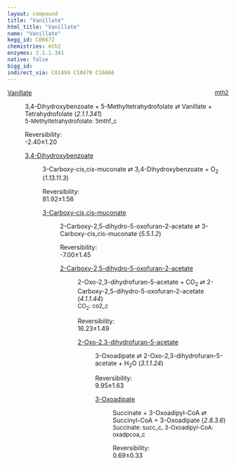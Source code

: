 ```yaml
---
layout: compound
title: "Vanillate"
html_title: "Vanillate"
name: "Vanillate"
kegg_id: C06672
chemistries: mth2
enzymes: 2.1.1.341
native: false
bigg_id:
indirect_via: C01494 C10478 C16666
---
```

<dl><dt class='rs-product'><a href='{{ site.url }}{{ site.baseurl }}/compounds/C06672' class='link-dark' data-bs-toggle='tooltip' data-bs-html='true' data-bs-title='KEGG: C06672'>Vanillate</a><span style='float: right; max-width: 40%'><a href='{{ site.url }}{{ site.baseurl }}/chemistries/mth2' class='link-dark opacity-50' style='font-size: small; word-wrap: anywhere;'>mth2</a></span></dt><dd><p>3,4-Dihydroxybenzoate + 5-Methyltetrahydrofolate &#8644; Vanillate + Tetrahydrofolate (<i>2.1.1.341</i>)<br /><span style='font-size: small;'><span data-bs-toggle='tooltip' data-bs-html='true' data-bs-title='KEGG: C00440'>5-Methyltetrahydrofolate</span>: 5mthf_c</span><br /><div class="reversibility_info">Reversibility: <div class="progress" style="flex-direction: row-reverse;"><div class="progress-bar bg-success" role="progressbar" style="width: 23.98%" aria-valuenow="-2.3976456236200563" aria-valuemin="0" aria-valuemax="10"></div><div class="progress-bar bg-warning" role="progressbar" style="width: 11.96%" aria-valuenow="-2.3976456236200563" aria-valuemin="0" aria-valuemax="10"></div></div><span>-2.40&plusmn;1.20</span><div class="progress"><div class="progress-bar bg-danger" role="progressbar" style="width: 0%" aria-valuenow="-2.3976456236200563" aria-valuemin="0" aria-valuemax="10"></div></div></div></p><dl><dt><a href='{{ site.url }}{{ site.baseurl }}/compounds/C00230' class='link-dark' data-bs-toggle='tooltip' data-bs-html='true' data-bs-title='KEGG: C00230'>3,4-Dihydroxybenzoate</a><span style='float: right; max-width: 40%'><a href='{{ site.url }}{{ site.baseurl }}/chemistries/None' class='link-dark opacity-50' style='font-size: small; word-wrap: anywhere;'></a></span></dt><dd><p>3-Carboxy-cis,cis-muconate &#8644; 3,4-Dihydroxybenzoate + O<sub>2</sub> (<i>1.13.11.3</i>)<br /><div class="reversibility_info">Reversibility: <div class="progress"><div class="progress-bar bg-success" role="progressbar" style="width: 0%" aria-valuenow="0" aria-valuemin="0" aria-valuemax="100"></div></div><span>81.92&plusmn;1.56</span><div class="progress"><div class="progress-bar bg-danger" role="progressbar" style="width: 819.24%" aria-valuenow="81.9235113855458" aria-valuemin="0" aria-valuemax="10"></div></div></div></p><dl><dt><a href='{{ site.url }}{{ site.baseurl }}/compounds/C01163' class='link-dark' data-bs-toggle='tooltip' data-bs-html='true' data-bs-title='KEGG: C01163'>3-Carboxy-cis,cis-muconate</a><span style='float: right; max-width: 40%'><a href='{{ site.url }}{{ site.baseurl }}/chemistries/None' class='link-dark opacity-50' style='font-size: small; word-wrap: anywhere;'></a></span></dt><dd><p>2-Carboxy-2,5-dihydro-5-oxofuran-2-acetate &#8644; 3-Carboxy-cis,cis-muconate (<i>5.5.1.2</i>)<br /><div class="reversibility_info">Reversibility: <div class="progress" style="flex-direction: row-reverse;"><div class="progress-bar bg-success" role="progressbar" style="width: 70.05%" aria-valuenow="-7.004916604223138" aria-valuemin="0" aria-valuemax="10"></div><div class="progress-bar bg-warning" role="progressbar" style="width: 14.53%" aria-valuenow="-7.004916604223138" aria-valuemin="0" aria-valuemax="10"></div></div><span>-7.00&plusmn;1.45</span><div class="progress"><div class="progress-bar bg-danger" role="progressbar" style="width: 0%" aria-valuenow="-7.004916604223138" aria-valuemin="0" aria-valuemax="10"></div></div></div></p><dl><dt><a href='{{ site.url }}{{ site.baseurl }}/compounds/C01278' class='link-dark' data-bs-toggle='tooltip' data-bs-html='true' data-bs-title='KEGG: C01278'>2-Carboxy-2,5-dihydro-5-oxofuran-2-acetate</a><span style='float: right; max-width: 40%'><a href='{{ site.url }}{{ site.baseurl }}/chemistries/None' class='link-dark opacity-50' style='font-size: small; word-wrap: anywhere;'></a></span></dt><dd><p>2-Oxo-2,3-dihydrofuran-5-acetate + CO<sub>2</sub> &#8644; 2-Carboxy-2,5-dihydro-5-oxofuran-2-acetate (<i>4.1.1.44</i>)<br /><span style='font-size: small;'><span data-bs-toggle='tooltip' data-bs-html='true' data-bs-title='KEGG: C00011'>CO<sub>2</sub></span>: co2_c</span><br /><div class="reversibility_info">Reversibility: <div class="progress"><div class="progress-bar bg-success" role="progressbar" style="width: 0%" aria-valuenow="0" aria-valuemin="0" aria-valuemax="100"></div></div><span>16.23&plusmn;1.49</span><div class="progress"><div class="progress-bar bg-danger" role="progressbar" style="width: 162.33%" aria-valuenow="16.23346636806124" aria-valuemin="0" aria-valuemax="10"></div></div></div></p><dl><dt><a href='{{ site.url }}{{ site.baseurl }}/compounds/C03586' class='link-dark' data-bs-toggle='tooltip' data-bs-html='true' data-bs-title='KEGG: C03586'>2-Oxo-2,3-dihydrofuran-5-acetate</a><span style='float: right; max-width: 40%'><a href='{{ site.url }}{{ site.baseurl }}/chemistries/None' class='link-dark opacity-50' style='font-size: small; word-wrap: anywhere;'></a></span></dt><dd><p>3-Oxoadipate &#8644; 2-Oxo-2,3-dihydrofuran-5-acetate + H<sub>2</sub>O (<i>3.1.1.24</i>)<br /><div class="reversibility_info">Reversibility: <div class="progress"><div class="progress-bar bg-success" role="progressbar" style="width: 0%" aria-valuenow="0" aria-valuemin="0" aria-valuemax="100"></div></div><span>9.95&plusmn;1.63</span><div class="progress"><div class="progress-bar bg-danger" role="progressbar" style="width: 99.48%" aria-valuenow="9.94831712042947" aria-valuemin="0" aria-valuemax="10"></div><div class="progress-bar bg-warning" role="progressbar" style="width: 16.34%" aria-valuenow="9.94831712042947" aria-valuemin="0" aria-valuemax="10"></div></div></div></p><dl><dt><a href='{{ site.url }}{{ site.baseurl }}/compounds/C00846' class='link-dark' data-bs-toggle='tooltip' data-bs-html='true' data-bs-title='KEGG: C00846'>3-Oxoadipate</a><span style='float: right; max-width: 40%'><a href='{{ site.url }}{{ site.baseurl }}/chemistries/None' class='link-dark opacity-50' style='font-size: small; word-wrap: anywhere;'></a></span></dt><dd><p>Succinate + 3-Oxoadipyl-CoA &#8644; Succinyl-CoA + 3-Oxoadipate (<i>2.8.3.6</i>)<br /><span style='font-size: small;'><span data-bs-toggle='tooltip' data-bs-html='true' data-bs-title='KEGG: C00042'>Succinate</span>: succ_c, <span data-bs-toggle='tooltip' data-bs-html='true' data-bs-title='KEGG: C02232'>3-Oxoadipyl-CoA</span>: oxadpcoa_c</span><br /><div class="reversibility_info">Reversibility: <div class="progress"><div class="progress-bar bg-success" role="progressbar" style="width: 0%" aria-valuenow="0" aria-valuemin="0" aria-valuemax="100"></div></div><span>0.69&plusmn;0.33</span><div class="progress"><div class="progress-bar bg-danger" role="progressbar" style="width: 6.91%" aria-valuenow="0.6905605118821785" aria-valuemin="0" aria-valuemax="10"></div><div class="progress-bar bg-warning" role="progressbar" style="width: 3.29%" aria-valuenow="0.6905605118821785" aria-valuemin="0" aria-valuemax="10"></div></div></div></p><dl></dl></dd></dl></dd></dl></dd></dl></dd></dl></dd></dl></dd></dl>